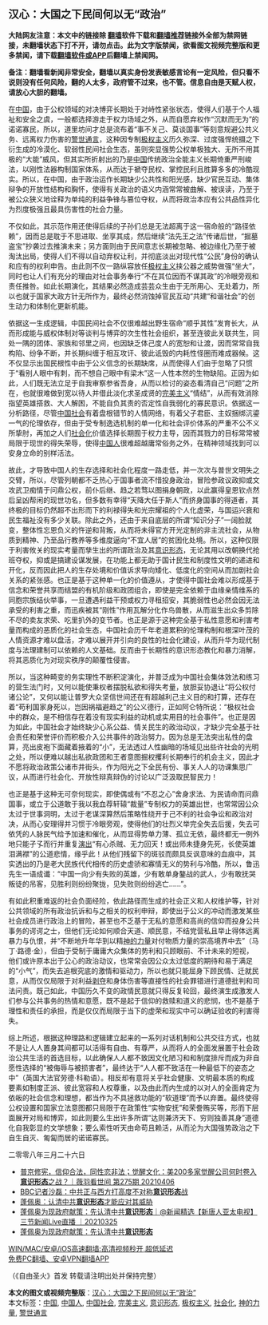  <h2>汉心：大国之下民间何以无“政治”</h2> <p class="notice"><b>大陆网友注意：本文中的链接除 <a href="https://github.com/bannedbook/fanqiang" >翻墙</a>软件下载和<a href="https://github.com/killgcd/justmysocks/blob/master/README.md">翻墙推荐</a>链接外全部为禁网链接，未翻墙状态下打不开，请勿点击。此为文字版禁闻，欲看图文视频完整版和更多禁闻，请下载<a href="https://github.com/bannedbook/fanqiang">翻墙软件或APP</a>后翻墙上禁闻网。</p><p>备注：翻墙看新闻非常安全，翻墙以真实身份发表敏感言论有一定风险，但只看不说则没有任何风险，翻的人太多，政府管不过来，也不管。信息自由是天赋人权，请放心大胆的翻墙。</b></p>  <div class="entry"> <p>在<span class='wp_keywordlink_affiliate'><a href="https://www.bannedbook.org/" title="中国" target="_blank">中国</a></span>，由于公权领域的对决博弈长期处于对峙性紧张状态，使得人们基于个人福祉和安全之虞，一般都选择游走于权力场域之外，从而自愿弃权作“沉默而无为”的诺诺寡民，所以，道里坊间才总是流布着“事不关己、莫谈国事”等刻意规避公共义务、远离权力伤害的<a href="https://www.bannedbook.org/bnews/tag/%E8%AD%A6%E4%B8%96%E9%80%9A%E8%A8%80/" class="st_tag internal_tag" rel="tag" title="标签 警世通言 下的日志">警世通言</a>，这种因专制<span class='wp_keywordlink'><a href="https://www.bannedbook.org/forum2/topic223.html" title="极权主义与现代民主" target="_blank">极权主义</a></span>历久弥深、过度强悍统摄之下衍生成的冷漠化、软弱性民间社会生态，虽则突显强势公权单极独大、无所不用其极的“大能”威风，但其实所折射出的乃是<a href="https://www.bannedbook.org/bnews/tag/%E4%B8%AD%E5%9B%BD/" class="st_tag internal_tag" rel="tag" title="标签 中国 下的日志">中国</a>传统政治全能主义长期倚重严刑峻法，以刚性法器构制国家体系，从而达于褫夺民权、掌控民利且胜算多多的冷酷现实。所以，在中国，由于政治运作长期缺少公共性和阳光感，缺少官民互动、集体辩争的开放性结构和胸怀，使得有关政治的语义内涵常常被曲解、被误读，乃至于被公众狭义地诠释为单纯的利益争锋与篡位夺权，从而将政治本应有公共品性异化为烈度极强且最具伤害性的社会力量。</p> <p>不仅如此，其示范作用还使得后续的子孙们总是无法超离于这一宿命般的“路径依赖”，因而总是耽于不思进取、坐享其成，然后继续“法先王之法”传诸后世，“掘墓盗宝”抄袭过去推演未来；另方面则由于民间意志长期被忽略、被边缘化乃至于被淘汰出局，使得人们不得以自动弃权让利，并彻底淡出对现代性“公民”身份的确认和应有的权利申告。由此则不仅一路纵容放任<a href="https://www.bannedbook.org/bnews/tag/%E6%9E%81%E6%9D%83%E4%B8%BB%E4%B9%89/" class="st_tag internal_tag" rel="tag" title="标签 极权主义 下的日志">极权主义</a>挟公器之威势做强“坐大”，同时也让人们有充分的理由对社会事务奉行“不在其位因而不谋其政”的冷眼旁观和责任推咎。如此长期演化，其结果必然造成芸芸众生由于无所用心、无处着力，所以也就于国家大政方针无所作为，最终必然消蚀掉官民互动“共建“和谐社会”的创生动力和体制化更新机能。</p>  <p>依据这一生成逻辑，中国民间社会不仅很难越出野生宿命“顺乎其性”发育长大，从而形成能与威权体制对等谈判与博弈的次生性社会组织，甚至连彼此关联共生，同处一隅的团体、家族和邻里之间，也因缺乏体己度人的宽恕和让渡，因而常常自我构陷、纷争不断，并长期纠缠于相互攻讦、彼此诋毁的内耗性怪圈而难成器候。这不仅显示出国民根性中由于公义信念的长期缺席，从而使得人们由于忽略了只惯于“看别人眼中有刺，而不想自己眼中有梁木”这一人性本然的生物缺陷。正因为如此，人们既无法立足于自我审察参省吾身，从而以检讨的姿态看清自己“问题”之所在，也就很难做到宽以待人并借此淡化求圣成贤的<a href="https://www.bannedbook.org/bnews/tag/%E5%AE%8C%E7%BE%8E%E4%B8%BB%E4%B9%89/" class="st_tag internal_tag" rel="tag" title="标签 完美主义 下的日志">完美主义</a>“情结”，从而有效消除指望英雄搭救、大人解困，不能自负其责的否定性自我弱化的寡民意识。依据这一分析路径，尽管<a href="https://www.bannedbook.org/bnews/tag/%e4%b8%ad%e5%9b%bd%e7%a4%be%e4%bc%9a/" class="st_tag internal_tag" rel="tag" title="标签 中国社会 下的日志">中国社会</a>有着盘根错节的人情网络，有着父子君臣、主奴捆绑沆鎏一气的伦理依存，但由于受专制逸选机制的单一化和社会评价体系的严重不公不义所挚肘，再加之人们<a href="https://www.bannedbook.org/bnews/tag/%E7%A4%BE%E4%BC%9A%E5%8C%96/" class="st_tag internal_tag" rel="tag" title="标签 社会化 下的日志">社会化</a>价值选择长期囿于权力主导，因而其戮力的目标常常被局限于现世的得失荣辱，使得<a href="https://www.bannedbook.org/bnews/tag/%e4%b8%ad%e5%9b%bd%e4%ba%ba/" class="st_tag internal_tag" rel="tag" title="标签 中国人 下的日志">中国人</a>很难超越庸常俗务之外，在精神领域找到可以安身立命的别样活法。</p> <p>故此，才导致中国人的生存选择和社会化程度一路走低，并一次次与普世文明失之交臂，所以，尽管列朝都不乏热心于国事者流不惜投身政治，冒险参政议政抑或文攻武卫痴情于问鼎公权，前仆后继、趋之若骛以图捐身朝政，以此赢得皇恩钦点然后呈凶帮闲的现世功名，但多数有幸得“天降大任于斯人”而挤身国事的得道者，其终极的目标仍然超不出形而下的利禄得失和光宗耀祖的个人化虚荣，与国运兴衰和民生福祉没有多少关联。除此之外，还由于来自底层的所谓“知识分子”一阔脸就变，整体性忘恩负义的忤逆和背叛，从而将未得官方开光定制的非主流社会，从物质到精神、乃至品行教养等多维度逼向“不宜人居”的贫困化处境。所以，这种仅限于利害攸关的现实考量而孳生出的所谓政治及其<a href="https://www.bannedbook.org/bnews/tag/%E6%84%8F%E8%AF%86%E5%BD%A2%E6%80%81/" class="st_tag internal_tag" rel="tag" title="标签 意识形态 下的日志">意识形态</a>，无论其用以改朝换代抢班夺权，抑或是搞建设谋发展，在功能上都无助于国计民生和制度性文明的递进和开化，反而因此把人的生存处境和价值诉求导向矮化、低度化的空间从而加剧社会关系的紧张感。也正是基于这种单一化的价值遵从，才使得中国社会难以形成基于信念和荣誉共享而结盟的有机阶级和政团组合，即使是完全依赖于血缘亲情维系的同胞宗族结伙举事，一旦遭遇利益干预或权力寻租招安，其脆弱性也必然会因无法承受的利害之重，而迅疾被其“刚性”作用瓦解分化作鸟兽散，从而滋生出众多剪除不尽的卖友求荣、吃里扒外的变节者。也正是源于这种完全基于私性意愿和利害考量而构成的恶质化的社会生态，中国社会历千年老道累积的伦理构制和根深叶茂的人情资源才难以盘活，才难以展开并引向的良性的社会化建设，从而升华为现代制度与法理建制可以依赖的人文基础。反而由于长期性的意识形态教化和暴力消解，将其恶质化为对现实秩序的颠覆性侵害。</p>  <p>所以，当这种畸变的务实理性不断积淀演化，并普泛成为中国社会集体效法和练习的营生法门时，又何以能使秉权者摆脱私欲和得失考量，放胆妥协退让“将公权付诸公论”，又何以能让普罗大众坚信世间还在有超越利己主义目的和打算，还存在着“苟利国家身死以，岂因祸福避趋之”的公义德行，正如阿仑特所说：“极权社会中的群众，是不相信存在着没有现实利益的动机或实用目的社会事件”。也正是因为如此，中国社会才始终缺少心系公益、情关民生的政治动议，才缺少完全基于社会责任和荣誉评价而积极介入公共事件的政治努力。因为总是无法突出私性的盘算，亮出皮袍下面藏着掖着的“小”，无法透过人性幽暗的场域见出些许社会的光明之处，所以便难以越出私欲政团和王者意图掘权攫利长期奉行的机会主义，因此才不愿将政治政策公诸市井街头，作为阳光之下全民有份、事关人人的功课集思广议，从而进行社会化、开放性辩真辩伪的讨论以广泛汲取民智民力！</p> <p>也正是基于这种无可奈何现实，即使偶或有“不忍之心”舍身求法、为民请命而问鼎国事，或立于公道敢于我以我血荐轩辕“裁量”专制权力的英雄出世，也常常因公众太过于世事洞明，太过于老谋深算然后策略性绕开于己不利的社会争讼和政治对决，从而心安理得并习惯于冷眼旁观，使得他们的壮烈义举完全失去后援，失去可依凭的人脉民气给予加速和催化，从而显得势单力薄、孤立无依，最终都无一例外地只能孑孓而行并重复<span class='wp_keywordlink_affiliate'><a href="https://zh-cn.shenyunperformingarts.org/" title="演出" target="_blank">演出</a></span>“有心杀贼、无力回天！或出师未捷身先死，长使英雄泪满襟”的公道悲情，缘乎此！从他们残留下的斑驳而颇具反讽意味的血痕中，其实透出的乃是老大民族代代相传的历史虚骄和寡情无义的势利与冷酷，所以，鲁迅先生一语成谶：“中国一向少有失败的英雄，少有敢单身鏊战的武人，少有敢抚哭叛徒的吊客，见胜利则纷纷聚拢，见失败则纷纷逃亡……”。</p>  <p>有如此积重难返的社会负面经险，依此路径而生成的社会正义和人权维护等，针对公共领域的所有政治抗诉和与之相关的权利申辩，即使出于公义的冲动而激发某些社会成员进行政治上的冒险，甚至也不乏基于无私的意愿和高尚的信仰而投身公共事务的谔谔之士，但他们无论如何顺合天道、顺民意，不结党营私且举止得体远离暴力与仇恨，并“不断地升年华到以精<a href="https://www.bannedbook.org/bnews/tag/%E7%A5%9E%E7%9A%84%E5%8A%9B%E9%87%8F/" class="st_tag internal_tag" rel="tag" title="标签 神的力量 下的日志">神的力量</a>对付物质力量的崇高境界中去”（马丁·路德·金），但由于受制于庸庸大众集体的势利和只顾眼前、不计未来的短视，他们或许原本出于公心的政治动议，也常常会因公众太过低度的期待和易于满足的“小气”，而失去追根究底的激情和驱动力，所以也就只能屈身下顾民情、迁就民意，从而仅仅局限于对利益<span class='wp_keywordlink'><a href="https://www.bannedbook.org/forum2/topic21.html" title="《剥夺》 黄建民 著" target="_blank">剥夺</a></span>和身体伤害等直接性的社会罪错进行道德批判和司法问责。既己如此，中国历久不变的政情民意就只得反复轮回，最终演生成激发人们参与公共事务的热情和意愿，既不是起于信仰的救赎和道义的悲悯，也不是基于理性和责任的承担，而是仅仅而局限于当下的虚荣和现实中可以确证验收的利害得失。</p> <p>综上所述，根据这种理路和逻辑建立起来的一系列对话机制和公共交往方式，也就不是让人人置身其间都可以活得有自由、有尊严，从而将人的全面发展置于社会政治公共生活的首选目标，以此确保人人都不致因文化陋习和和制度排斥而成为非自愿性选择的“被侮辱与被损害者”，最终达于“人人都不致活在一种最低下的姿态之中”（英国大法官劳德·科勒语）。相反却有意将关乎社会健康、文明最本质的构成要素如制度正派、彼此宽容和人权尊重，以及由此而内生成的以对人的全面肯定为依皈的社会信念和理想，都当作为不具拯救功能的“软道理”而予以弃置。最终使得公权设置和国家立法意图都只局限于在政策性“实物安抚”和荣誊贿买等，形而下层面展开对局和博弈，如此则要么生出许多所谓“达则兼济天下、穷则独善其身”道德化自我彰显的文学想象；要么索性听天由命苟且赖活，从而沦为大国强势政治之下自生自灭、匍匐而居的诺诺寡民。</p>  <p>二零零八年三月二十六日</p> <ul class='op-related-articles' title='相关阅读'> <li><a href='https://www.bannedbook.org/bnews/bannedvideo/20210407/1521302.html' target='_blank'>普京修宪，信仰合法，同性恋非法；觉醒文化：美200多家觉醒公司何时卷入<b>意识形态</b>之战？｜薇羽看世间 第275期 20210406</a></li> <li><a href='https://www.bannedbook.org/bnews/comments/20210403/1518551.html' target='_blank'>BBC记者沙磊：中共正与西方打高度不对称<b>意识形态</b>战</a></li> <li><a href='https://www.bannedbook.org/bnews/comments/20210326/1512748.html' target='_blank'>蓬佩奥：认清中共<b>意识形态</b>才能应对其威胁</a></li> <li><a href='https://www.bannedbook.org/bnews/bannedvideo/20210325/1512435.html' target='_blank'>蓬佩奥为现政府献策：先认清中共<b>意识形态</b>｜@新闻精选【新唐人亚太电视】三节新闻Live直播 ｜20210325</a></li> <li><a href='https://www.bannedbook.org/bnews/bannedvideo/20210325/1512193.html' target='_blank'>蓬佩奥为现政府献策：先认清中共<b>意识形态</b></a></li> </ul> <p class="texttj"> <a href="https://github.com/bannedbook/fanqiang/wiki/V2ray%E6%9C%BA%E5%9C%BA" target="_blank">WIN/MAC/安卓/iOS高速翻墙:高清视频秒开,超低延迟</a><br/> <a href="https://github.com/bannedbook/fanqiang/wiki/%E7%A6%81%E9%97%BB%E7%BD%91%E5%AE%89%E5%8D%93%E7%BF%BB%E5%A2%99%E6%96%B0%E9%97%BBAPP" target="_blank">免费PC翻墙、安卓VPN翻墙APP</a></p><p>（《自由圣火》首发&nbsp;转载请注明出处并保持完整）</p><a name='sharetosocial'></a>       <div><b>本文的图文或视频完整版</b>：<a href='https://www.bannedbook.org/bnews/comments/20210414/1525734.html'>汉心：大国之下民间何以无“政治”</a></div>  </div><!--END ENTRY--> <div class="postfooter"> <div>本文标签：<a href="https://www.bannedbook.org/bnews/tag/%E4%B8%AD%E5%9B%BD/" rel="tag">中国</a>, <a href="https://www.bannedbook.org/bnews/tag/%e4%b8%ad%e5%9b%bd%e4%ba%ba/" rel="tag">中国人</a>, <a href="https://www.bannedbook.org/bnews/tag/%e4%b8%ad%e5%9b%bd%e7%a4%be%e4%bc%9a/" rel="tag">中国社会</a>, <a href="https://www.bannedbook.org/bnews/tag/%E5%AE%8C%E7%BE%8E%E4%B8%BB%E4%B9%89/" rel="tag">完美主义</a>, <a href="https://www.bannedbook.org/bnews/tag/%E6%84%8F%E8%AF%86%E5%BD%A2%E6%80%81/" rel="tag">意识形态</a>, <a href="https://www.bannedbook.org/bnews/tag/%E6%9E%81%E6%9D%83%E4%B8%BB%E4%B9%89/" rel="tag">极权主义</a>, <a href="https://www.bannedbook.org/bnews/tag/%E7%A4%BE%E4%BC%9A%E5%8C%96/" rel="tag">社会化</a>, <a href="https://www.bannedbook.org/bnews/tag/%E7%A5%9E%E7%9A%84%E5%8A%9B%E9%87%8F/" rel="tag">神的力量</a>, <a href="https://www.bannedbook.org/bnews/tag/%E8%AD%A6%E4%B8%96%E9%80%9A%E8%A8%80/" rel="tag">警世通言</a></div>  </div><!--END POSTFOOTER--> 